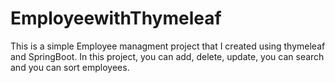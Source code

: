 # EmployeewithThymeleaf
This is a simple Employee managment project that I created using thymeleaf and SpringBoot. 
In this project, you can add, delete, update, you can search and you can sort employees. 
